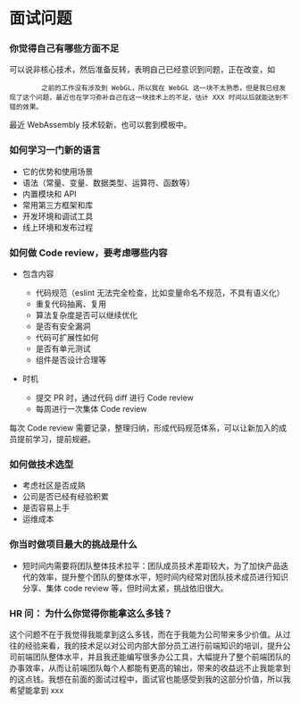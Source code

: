 # 面试问题

### 你觉得自己有哪些方面不足

可以说非核心技术，然后准备反转，表明自己已经意识到问题，正在改变，如

            之前的工作没有涉及到 WebGL，所以我在 WebGL 这一块不太熟悉，但是我已经发现了这个问题，最近也在学习弥补自己在这一块技术上的不足，估计 XXX 时间以后就能达到不错的效果。

最近 WebAssembly 技术较新，也可以套到模板中。

### 如何学习一门新的语言

- 它的优势和使用场景
- 语法（常量、变量、数据类型、运算符、函数等）
- 内置模块和 API
- 常用第三方框架和库
- 开发环境和调试工具
- 线上环境和发布过程

### 如何做 Code review，要考虑哪些内容

- 包含内容

  - 代码规范（eslint 无法完全检查，比如变量命名不规范，不具有语义化）
  - 重复代码抽离、复用
  - 算法复杂度是否可以继续优化
  - 是否有安全漏洞
  - 代码可扩展性如何
  - 是否有单元测试
  - 组件是否设计合理等

- 时机
  - 提交 PR 时，通过代码 diff 进行 Code review
  - 每周进行一次集体 Code review

每次 Code review 需要记录，整理归纳，形成代码规范体系，可以让新加入的成员提前学习，提前规避。

### 如何做技术选型

- 考虑社区是否成熟
- 公司是否已经有经验积累
- 是否容易上手
- 运维成本

### 你当时做项目最大的挑战是什么

- 短时间内需要将团队整体技术拉平：团队成员技术差距较大，为了加快产品迭代的效率，提升整个团队的整体水平，短时间内经常对团队技术成员进行知识分享、集体 code review 等，但时间太紧，挑战依旧很大。

### HR 问： 为什么你觉得你能拿这么多钱？

这个问题不在于我觉得我能拿到这么多钱，而在于我能为公司带来多少价值。从过往的经验来看，我的技术足以对公司内部大部分员工进行前端知识的培训，提升公司前端团队整体水平，并且我还能编写很多办公工具，大幅提升了整个前端团队的办事效率，从而让前端团队每个人都能有更高的输出，带来的收益远不止我能拿到的这点钱。我想在前面的面试过程中，面试官也能感受到我的这部分价值，所以我希望能拿到 xxx
